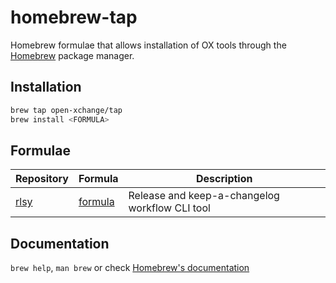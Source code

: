 # homebrew-tap
Homebrew formulae that allows installation of OX tools through the [Homebrew](https://brew.sh/) package manager.


## Installation

```sh
brew tap open-xchange/tap
brew install <FORMULA>
```

## Formulae

| Repository | Formula | Description |
| ---------- | ------- | ----------- |
| [rlsy](https://github.com/open-xchange/rlsy) | [formula](Formula/rlsy.rb) | Release and keep-a-changelog workflow CLI tool |


## Documentation

`brew help`, `man brew` or check [Homebrew's documentation](https://docs.brew.sh/)